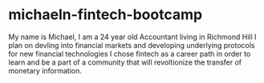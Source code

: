 # michaeln-fintech-bootcamp

My name is Michael, I am a 24 year old Accountant living in Richmond Hill
I plan on devling into financial markets and developing underlying protocols for new financial technologies
I chose fintech as a career path in order to learn and be a part of a community that will revoltionize the transfer of monetary information. 


